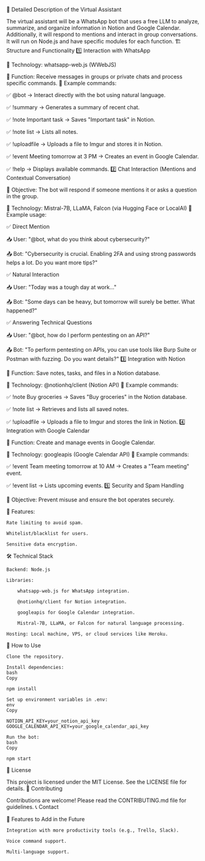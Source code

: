 🤖 Detailed Description of the Virtual Assistant

The virtual assistant will be a WhatsApp bot that uses a free LLM to analyze, summarize, and organize information in Notion and Google Calendar. Additionally, it will respond to mentions and interact in group conversations. It will run on Node.js and have specific modules for each function.
🏗 Structure and Functionality
1️⃣ Interaction with WhatsApp

📌 Technology: whatsapp-web.js (WWebJS)

📌 Function: Receive messages in groups or private chats and process specific commands.
🔹 Example commands:

✅ @bot → Interact directly with the bot using natural language.

✅ !summary → Generates a summary of recent chat.

✅ !note Important task → Saves "Important task" in Notion.

✅ !note list → Lists all notes.

✅ !uploadfile → Uploads a file to Imgur and stores it in Notion.

✅ !event Meeting tomorrow at 3 PM → Creates an event in Google Calendar.

✅ !help → Displays available commands.
2️⃣ Chat Interaction (Mentions and Contextual Conversation)

📌 Objective: The bot will respond if someone mentions it or asks a question in the group.

📌 Technology: Mistral-7B, LLaMA, Falcon (via Hugging Face or LocalAI)
🔹 Example usage:

✅ Direct Mention

📥 User: "@bot, what do you think about cybersecurity?"

📤 Bot: "Cybersecurity is crucial. Enabling 2FA and using strong passwords helps a lot. Do you want more tips?"

✅ Natural Interaction

📥 User: "Today was a tough day at work..."

📤 Bot: "Some days can be heavy, but tomorrow will surely be better. What happened?"

✅ Answering Technical Questions

📥 User: "@bot, how do I perform pentesting on an API?"

📤 Bot: "To perform pentesting on APIs, you can use tools like Burp Suite or Postman with fuzzing. Do you want details?"
3️⃣ Integration with Notion

📌 Function: Save notes, tasks, and files in a Notion database.

📌 Technology: @notionhq/client (Notion API)
🔹 Example commands:

✅ !note Buy groceries → Saves "Buy groceries" in the Notion database.

✅ !note list → Retrieves and lists all saved notes.

✅ !uploadfile → Uploads a file to Imgur and stores the link in Notion.
4️⃣ Integration with Google Calendar

📌 Function: Create and manage events in Google Calendar.

📌 Technology: googleapis (Google Calendar API)
🔹 Example commands:

✅ !event Team meeting tomorrow at 10 AM → Creates a "Team meeting" event.

✅ !event list → Lists upcoming events.
5️⃣ Security and Spam Handling

📌 Objective: Prevent misuse and ensure the bot operates securely.

📌 Features:

    Rate limiting to avoid spam.

    Whitelist/blacklist for users.

    Sensitive data encryption.

🛠 Technical Stack

    Backend: Node.js

    Libraries:

        whatsapp-web.js for WhatsApp integration.

        @notionhq/client for Notion integration.

        googleapis for Google Calendar integration.

        Mistral-7B, LLaMA, or Falcon for natural language processing.

    Hosting: Local machine, VPS, or cloud services like Heroku.

🚀 How to Use

    Clone the repository.

    Install dependencies:
    bash
    Copy

    npm install

    Set up environment variables in .env:
    env
    Copy

    NOTION_API_KEY=your_notion_api_key
    GOOGLE_CALENDAR_API_KEY=your_google_calendar_api_key

    Run the bot:
    bash
    Copy

    npm start

📜 License

This project is licensed under the MIT License. See the LICENSE file for details.
🙌 Contributing

Contributions are welcome! Please read the CONTRIBUTING.md file for guidelines.
📞 Contact

🌟 Features to Add in the Future

    Integration with more productivity tools (e.g., Trello, Slack).

    Voice command support.

    Multi-language support.
